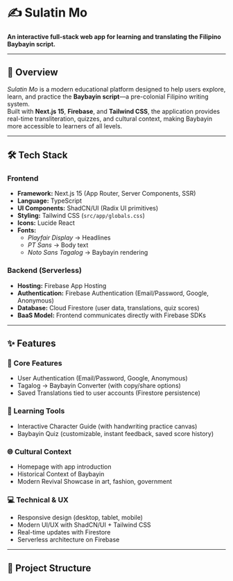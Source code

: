 # ✍️ Sulatin Mo  
**An interactive full-stack web app for learning and translating the Filipino Baybayin script.**

---

## 🚀 Overview  
*Sulatin Mo* is a modern educational platform designed to help users explore, learn, and practice the **Baybayin script**—a pre-colonial Filipino writing system.  
Built with **Next.js 15**, **Firebase**, and **Tailwind CSS**, the application provides real-time transliteration, quizzes, and cultural context, making Baybayin more accessible to learners of all levels.  

---

## 🛠 Tech Stack  

### Frontend  
- **Framework:** Next.js 15 (App Router, Server Components, SSR)  
- **Language:** TypeScript  
- **UI Components:** ShadCN/UI (Radix UI primitives)  
- **Styling:** Tailwind CSS (`src/app/globals.css`)  
- **Icons:** Lucide React  
- **Fonts:**  
  - *Playfair Display* → Headlines  
  - *PT Sans* → Body text  
  - *Noto Sans Tagalog* → Baybayin rendering  

### Backend (Serverless)  
- **Hosting:** Firebase App Hosting  
- **Authentication:** Firebase Authentication (Email/Password, Google, Anonymous)  
- **Database:** Cloud Firestore (user data, translations, quiz scores)  
- **BaaS Model:** Frontend communicates directly with Firebase SDKs  

---

## ✨ Features  

### 🔑 Core Features  
- User Authentication (Email/Password, Google, Anonymous)  
- Tagalog → Baybayin Converter (with copy/share options)  
- Saved Translations tied to user accounts (Firestore persistence)  

### 📖 Learning Tools  
- Interactive Character Guide (with handwriting practice canvas)  
- Baybayin Quiz (customizable, instant feedback, saved score history)  

### 🌐 Cultural Context  
- Homepage with app introduction  
- Historical Context of Baybayin  
- Modern Revival Showcase in art, fashion, government  

### 💻 Technical & UX  
- Responsive design (desktop, tablet, mobile)  
- Modern UI/UX with ShadCN/UI + Tailwind CSS  
- Real-time updates with Firestore  
- Serverless architecture on Firebase  

---

## 📂 Project Structure  

